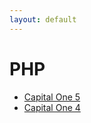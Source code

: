 ```yaml
---
layout: default
---
```

# PHP
* [Capital One 5](/assignments/Capital%20One%205.html)
* [Capital One 4](/assignments/Capital%20One%204.html)
